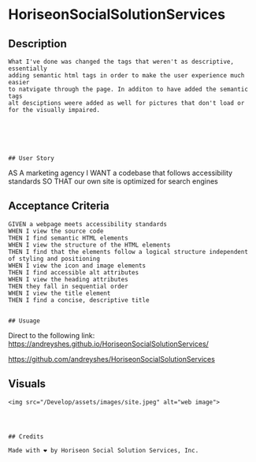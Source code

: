 # HoriseonSocialSolutionServices



## Description
```
What I've done was changed the tags that weren't as descriptive, essentially
adding semantic html tags in order to make the user experience much easier
to natvigate through the page. In additon to have added the semantic tags
alt desciptions weere added as well for pictures that don't load or for the visually impaired.






## User Story
```
AS A marketing agency
I WANT a codebase that follows accessibility standards
SO THAT our own site is optimized for search engines




## Acceptance Criteria
```
GIVEN a webpage meets accessibility standards
WHEN I view the source code
THEN I find semantic HTML elements
WHEN I view the structure of the HTML elements
THEN I find that the elements follow a logical structure independent of styling and positioning
WHEN I view the icon and image elements
THEN I find accessible alt attributes
WHEN I view the heading attributes
THEN they fall in sequential order
WHEN I view the title element
THEN I find a concise, descriptive title


## Usuage
```
Direct to the following link:
https://andreyshes.github.io/HoriseonSocialSolutionServices/

https://github.com/andreyshes/HoriseonSocialSolutionServices

## Visuals
```
<img src="/Develop/assets/images/site.jpeg" alt="web image">




## Credits 

Made with ❤️ by Horiseon Social Solution Services, Inc.


